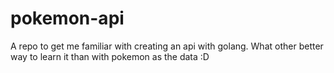 # pokemon-api
A repo to get me familiar with creating an api with golang. What other better way to learn it than with pokemon as the data :D 
